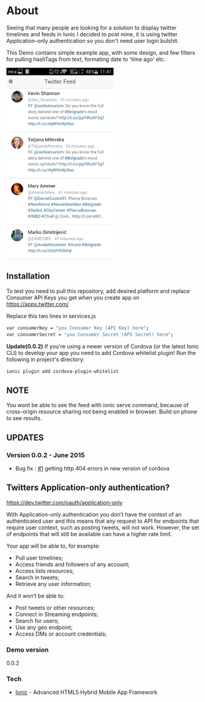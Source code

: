 # About
Seeing that many people are looking for a solution to display twitter timelines and feeds in Ionic I decided to post mine, it is using twitter Application-only authentication so you don't need user login bulshit.

This Demo contains simple example app, with some design, and few filters for pulling hashTags from text, formating date to 'time ago' etc. 

![Twitter feed screenshot](/www/img/twitter-feed-ionic.jpeg?raw=true "Twitter feed screenshot")

## Installation

To test you need to pull this repository, add desired platform and replace Consumer API Keys you get when you create app on https://apps.twitter.com/

Replace this two lines in services.js
```sh
var consumerKey = "you Consumer Key (API Key) here";
var consumerSecret = "you Consumer Secret (API Secret) here";
```

**Update(0.0.2)**
If you're using a newer version of Cordova (or the latest Ionic CLI) to develop your app you need to add Cordova whitelist plugin! Run the following in project's directory:
```sh
ionic plugin add cordova-plugin-whitelist
```

## NOTE
You wont be able to see the feed with ionic serve command, because of cross-origin resource sharing not being enabled in browser. Build on phone to see results.

## UPDATES
### Version 0.0.2 - June 2015
* Bug fix : [#1](https://github.com/drrasic/ionic_twitter_feed/issues/1) getting http 404 errors in new version of cordova


## Twitters Application-only authentication?
https://dev.twitter.com/oauth/application-only

With Application-only authentication you don’t have the context of an authenticated user and this means that any request to API for endpoints that require user context, such as posting tweets, will not work. However, the set of endpoints that will still be available can have a higher rate limit.

Your app will be able to, for example:

  - Pull user timelines;
  - Access friends and followers of any account;
  - Access lists resources;
  - Search in tweets;
  - Retrieve any user information;

And it won’t be able to:
  - Post tweets or other resources;
  - Connect in Streaming endpoints;
  - Search for users;
  - Use any geo endpoint;
  - Access DMs or account credentials;

### Demo version
0.0.2

### Tech
* [Ionic] - Advanced HTML5 Hybrid Mobile App Framework

[Ionic]:http://ionicframework.com/
